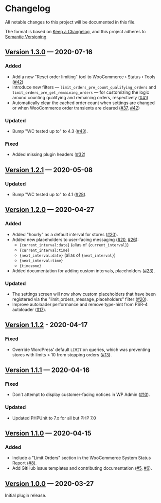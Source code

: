 # Changelog
All notable changes to this project will be documented in this file.

The format is based on [Keep a Changelog](https://keepachangelog.com/en/1.0.0/), and this project adheres to [Semantic Versioning](https://semver.org/spec/v2.0.0.html).

## [Version 1.3.0] — 2020-07-16

### Added

* Add a new "Reset order limiting" tool to WooCommerce &rsaquo; Status &rsaquo; Tools ([#42])
* Introduce new filters — `limit_orders_pre_count_qualifying_orders` and `limit_orders_pre_get_remaining_orders` — for customizing the logic around counting qualifying and remaining orders, respectively ([#41])
* Automatically clear the cached order count when settings are changed or when WooCommerce order transients are cleared ([#37], [#42])

### Updated

* Bump "WC tested up to" to 4.3 ([#43]).

### Fixed

* Added missing plugin headers ([#32])


## [Version 1.2.1] — 2020-05-08

### Updated

* Bump "WC tested up to" to 4.1 ([#28]).


## [Version 1.2.0] — 2020-04-27

### Added

* Added "hourly" as a default interval for stores ([#20]).
* Added new placeholders to user-facing messaging ([#20], [#26]):
	- `{current_interval:date}` (alias of `{current_interval}`)
	- `{current_interval:time}`
	- `{next_interval:date}` (alias of `{next_interval}`)
	- `{next_interval:time}`
	- `{timezone}`
* Added documentation for adding custom intervals, placeholders ([#23]).

### Updated

* The settings screen will now show custom placeholders that have been registered via the "limit_orders_message_placeholders" filter ([#20]).
* Improve autoloader performance and remove type-hint from PSR-4 autoloader ([#17]).


## [Version 1.1.2] - 2020-04-17

### Fixed

* Override WordPress' default `LIMIT` on queries, which was preventing stores with limits > 10 from stopping orders ([#13]).


## [Version 1.1.1] — 2020-04-16

### Fixed

* Don't attempt to display customer-facing notices in WP Admin ([#10]).

### Updated

* Updated PHPUnit to 7.x for all but PHP 7.0


## [Version 1.1.0] — 2020-04-15

### Added

* Include a "Limit Orders" section in the WooCommerce System Status Report ([#8]).
* Add GitHub issue templates and contributing documentation ([#5], [#6]).


## [Version 1.0.0] — 2020-03-27

Initial plugin release.


[Unreleased]: https://github.com/nexcess/limit-orders/compare/master...develop
[Version 1.0.0]: https://github.com/nexcess/limit-orders/releases/tag/v1.0.0
[Version 1.1.0]: https://github.com/nexcess/limit-orders/releases/tag/v1.1.0
[Version 1.1.1]: https://github.com/nexcess/limit-orders/releases/tag/v1.1.1
[Version 1.1.2]: https://github.com/nexcess/limit-orders/releases/tag/v1.1.2
[Version 1.2.0]: https://github.com/nexcess/limit-orders/releases/tag/v1.2.0
[Version 1.2.1]: https://github.com/nexcess/limit-orders/releases/tag/v1.2.1
[Version 1.3.0]: https://github.com/nexcess/limit-orders/releases/tag/v1.3.0
[#5]: https://github.com/nexcess/limit-orders/pull/5
[#6]: https://github.com/nexcess/limit-orders/pull/6
[#8]: https://github.com/nexcess/limit-orders/pull/8
[#10]: https://github.com/nexcess/limit-orders/pull/10
[#13]: https://github.com/nexcess/limit-orders/pull/13
[#17]: https://github.com/nexcess/limit-orders/pull/17
[#20]: https://github.com/nexcess/limit-orders/pull/20
[#23]: https://github.com/nexcess/limit-orders/pull/23
[#26]: https://github.com/nexcess/limit-orders/pull/26
[#28]: https://github.com/nexcess/limit-orders/issues/28
[#32]: https://github.com/nexcess/limit-orders/pull/32
[#37]: https://github.com/nexcess/limit-orders/pull/37
[#41]: https://github.com/nexcess/limit-orders/pull/41
[#42]: https://github.com/nexcess/limit-orders/pull/42
[#43]: https://github.com/nexcess/limit-orders/pull/43
